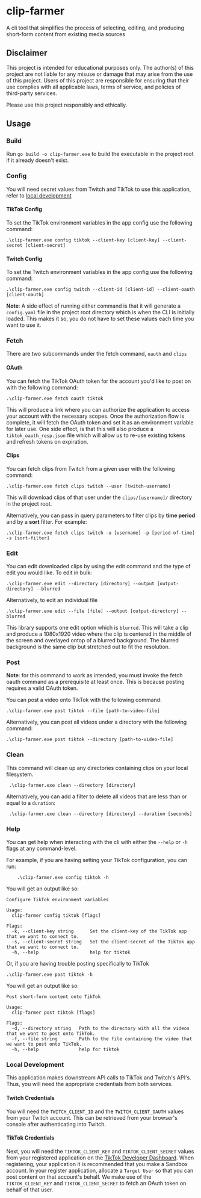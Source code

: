 # clip-farmer
A cli tool that simplifies the process of selecting, editing, and producing short-form content from existing media sources

## Disclaimer
This project is intended for educational purposes only. The author(s) of this project are not liable for any misuse or damage that may arise from the use of this project. Users of this project are responsible for ensuring that their use complies with all applicable laws, terms of service, and policies of third-party services. 

Please use this project responsibly and ethically.  

## Usage

### Build
Run `go build -o clip-farmer.exe` to build the executable in the project root if it already doesn't exist.

### Config

You will need secret values from Twitch and TikTok to use this application, refer to [local development](#local-development)

#### TikTok Config
To set the TikTok environment variables in the app config use the following command:
```
.\clip-farmer.exe config tiktok --client-key [client-key] --client-secret [client-secret]
```

#### Twitch Config
To set the Twitch environment variables in the app config use the following command:
```
.\clip-farmer.exe config twitch --client-id [client-id] --client-oauth [client-oauth]
```

**Note**: A side effect of running either command is that it will generate a `config.yaml` file in the project
root directory which is when the CLI is initially loaded. This makes it so, you do not have to set these values
each time you want to use it.

### Fetch

There are two subcommands under the fetch command, `oauth` and `clips`

#### OAuth
You can fetch the TikTok OAuth token for the account you'd like to post on
with the following command:
```
.\clip-farmer.exe fetch oauth tiktok
```
This will produce a link where you can authorize the application to access your account with the necessary
scopes. Once the authorization flow is complete, it will fetch the OAuth token and set it as an environment variable
for later use. One side effect, is that this will also produce a `tiktok_oauth_resp.json` file which will allow us
to re-use existing tokens and refresh tokens on expiration.

#### Clips
You can fetch clips from Twitch from a given user with the following command:
```
.\clip-farmer.exe fetch clips twitch --user [twitch-username]
```
This will download clips of that user under the `clips/[username]/` directory in the project root.

Alternatively, you can pass in query parameters to filter clips by **time period** and by a **sort** filter. For example:
```
.\clip-farmer.exe fetch clips twitch -u [username] -p [period-of-time] -s [sort-filter]
```

### Edit
You can edit downloaded clips by using the edit command and the type of edit you would like. To edit in bulk:
```
.\clip-farmer.exe edit --directory [directory] --output [output-directory] --blurred
```

Alternatively, to edit an individual file
```
.\clip-farmer.exe edit --file [file] --output [output-directory] --blurred
```

This library supports one edit option which is `blurred`. This will take a clip and produce a 1080x1920 video where the clip is centered in the middle of the screen and overlayed ontop of a blurred background. The blurred background is the same clip but stretched out to fit the resolution. 

### Post

**Note**: for this command to work as intended, you must invoke the fetch oauth command as a prerequisite at least
once. This is because posting requires a valid OAuth token.

You can post a video onto TikTok with the following command:
```
.\clip-farmer.exe post tiktok --file [path-to-video-file]       
```

Alternatively, you can post all videos under a directory with the following command:
```
.\clip-farmer.exe post tiktok --directory [path-to-video-file] 
```

### Clean
This command will clean up any directories containing clips on your local filesystem.
```
 .\clip-farmer.exe clean --directory [directory] 
```
Alternatively, you can add a filter to delete all videos that are less than or equal to a `duration`:
```
 .\clip-farmer.exe clean --directory [directory] --duration [seconds]
```

### Help
You can get help when interacting with the cli with either the `--help` or `-h` flags at any command-level.

For example, if you are having setting your TikTok configuration, you can run:
```
    .\clip-farmer.exe config tiktok -h
```

You will get an output like so:
```
Configure TikTok environment variables

Usage:
  clip-farmer config tiktok [flags]

Flags:
  -k, --client-key string      Set the client-key of the TikTok app that we want to connect to.
  -s, --client-secret string   Set the client-secret of the TikTok app that we want to connect to.
  -h, --help                   help for tiktok
```

Or, if you are having trouble posting specifically to TikTok
```
.\clip-farmer.exe post tiktok -h  
```
You will get an output like so:
```
Post short-form content onto TikTok

Usage:
  clip-farmer post tiktok [flags]

Flags:
  -d, --directory string   Path to the directory with all the videos that we want to post onto TikTok.
  -f, --file string        Path to the file containing the video that we want to post onto TikTok.
  -h, --help               help for tiktok
```

### Local Development

This application makes downstream API calls to TikTok and Twitch's API's. Thus, you will
need the appropriate credentials from both services.

#### Twitch Credentials
You will need the `TWITCH_CLIENT_ID` and the `TWITCH_CLIENT_OAUTH` values from your Twitch account.
This can be retrieved from your browser's console after authenticating into Twitch.

#### TikTok Credentials
Next, you will need the `TIKTOK_CLIENT_KEY` and `TIKTOK_CLIENT_SECRET` values from
your registered application on the [TikTok Developer Dashboard](https://developers.tiktok.com/apps). When registering, your
application it is recommended that you make a Sandbox account. In your register application, allocate a `Target User` so that you can post content
on that account's behalf. We make use of the `TIKTOK_CLIENT_KEY` and `TIKTOK_CLIENT_SECRET` to fetch an OAuth
token on behalf of that user.
